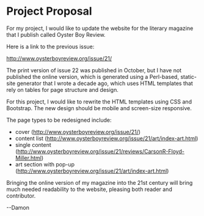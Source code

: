 # Project Proposal
For my project, I would like to update the website for the literary magazine that I publish called Oyster Boy Review.

Here is a link to the previous issue:

http://www.oysterboyreview.org/issue/21/

The print version of issue 22 was published in October, but I have not published the online version, which is generated using a Perl-based, static-site generator that I wrote a decade ago, which uses HTML templates that rely on tables for page structure and design.

For this project, I would like to rewrite the HTML templates using CSS and Bootstrap. The new design should be mobile and screen-size responsive.

The page types to be redesigned include:

- cover (http://www.oysterboyreview.org/issue/21/)
- content list (http://www.oysterboyreview.org/issue/21/art/index-art.html)
- single content (http://www.oysterboyreview.org/issue/21/reviews/CarsonR-Floyd-Miller.html)
- art section with pop-up (http://www.oysterboyreview.org/issue/21/art/index-art.html)

Bringing the online version of my magazine into the 21st century will bring much needed readability to the website, pleasing both reader and contributor.

--Damon


